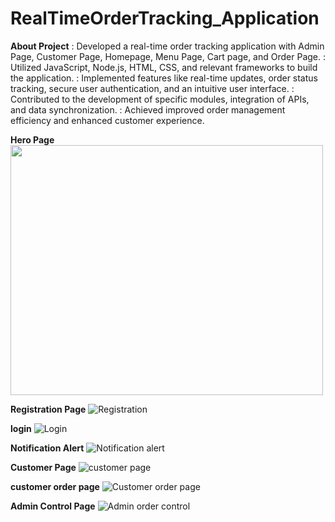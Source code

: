 # RealTimeOrderTracking_Application

**About Project**
: Developed a real-time order tracking application with Admin Page, Customer Page, Homepage, Menu Page, Cart page, and Order Page.
: Utilized JavaScript, Node.js, HTML, CSS, and relevant frameworks to build the application.
: Implemented features like real-time updates, order status tracking, secure user authentication, and an intuitive user interface.
: Contributed to the development of specific modules, integration of APIs, and data synchronization.
: Achieved improved order management efficiency and enhanced customer experience.

**Hero Page**
<img src="https://github.com/Pranshh19/RealTimeOrderTracking_Application/assets/95425577/3eb75e91-f1fa-4af4-a57a-140e84ea5d25" width="500" height="400">

**Registration Page**
![Registration](https://github.com/Pranshh19/RealTimeOrderTracking_Application/assets/95425577/f0678ec9-283c-46f9-a8d1-ae3364eb4830)

**login**
![Login](https://github.com/Pranshh19/RealTimeOrderTracking_Application/assets/95425577/1398df94-d473-4f2a-b362-996225784c78)

**Notification Alert**
![Notification alert](https://github.com/Pranshh19/RealTimeOrderTracking_Application/assets/95425577/29424482-8755-4c4f-9572-4df741e755e2)

**Customer Page**
![customer page](https://github.com/Pranshh19/RealTimeOrderTracking_Application/assets/95425577/0069973a-ac25-4f75-a9ff-54ece195f89c)

**customer order page**
![Customer order page](https://github.com/Pranshh19/RealTimeOrderTracking_Application/assets/95425577/c4804f5e-62db-4ea7-9b7e-2a643ef01e5b)


**Admin Control Page**
![Admin order control](https://github.com/Pranshh19/RealTimeOrderTracking_Application/assets/95425577/3620e03e-477a-4c5f-9f23-b9ed01e9113c)


